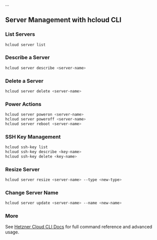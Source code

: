 ...

## Server Management with hcloud CLI

### List Servers

```sh
hcloud server list
```

### Describe a Server

```sh
hcloud server describe <server-name>
```

### Delete a Server

```sh
hcloud server delete <server-name>
```

### Power Actions

```sh
hcloud server poweron <server-name>
hcloud server poweroff <server-name>
hcloud server reboot <server-name>
```

### SSH Key Management

```sh
hcloud ssh-key list
hcloud ssh-key describe <key-name>
hcloud ssh-key delete <key-name>
```

### Resize Server

```sh
hcloud server resize <server-name> --type <new-type>
```

### Change Server Name

```sh
hcloud server update <server-name> --name <new-name>
```

### More

See [Hetzner Cloud CLI Docs](https://github.com/hetznercloud/cli) for full
command reference and advanced usage.
